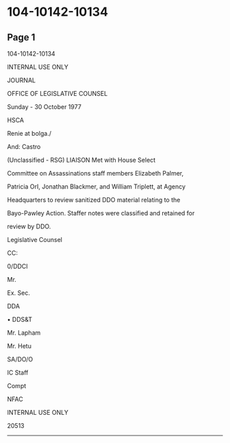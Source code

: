 # 104-10142-10134

## Page 1

104-10142-10134

INTERNAL USE ONLY

JOURNAL

OFFICE OF LEGISLATIVE COUNSEL

Sunday - 30 October 1977

HSCA

Renie at bolga./

And: Castro

(Unclassified - RSG) LIAISON Met with House Select

Committee on Assassinations staff members Elizabeth Palmer,

Patricia OrI, Jonathan Blackmer, and William Triplett, at Agency

Headquarters to review sanitized DDO material relating to the

Bayo-Pawley Action. Staffer notes were classified and retained for

review by DDO.

Legislative Counsel

CC:

0/DDCI

Mr.

Ex. Sec.

DDA

• DDS&T

Mr. Lapham

Mr. Hetu

SA/DO/O

IC Staff

Compt

NFAC

INTERNAL USE ONLY

20513

---

